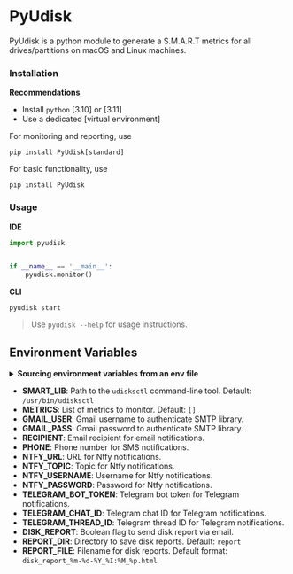 # PyUdisk

PyUdisk is a python module to generate a S.M.A.R.T metrics for all drives/partitions on macOS and Linux machines.

### Installation

**Recommendations**

- Install `python` [3.10] or [3.11]
- Use a dedicated [virtual environment]

For monitoring and reporting, use
```shell
pip install PyUdisk[standard]
```

For basic functionality, use
```shell
pip install PyUdisk
```

### Usage

**IDE**
```python
import pyudisk


if __name__ == '__main__':
    pyudisk.monitor()
```

**CLI**
```shell
pyudisk start
```

> Use `pyudisk --help` for usage instructions.

## Environment Variables

<details>
<summary><strong>Sourcing environment variables from an env file</strong></summary>

> _By default, `PyUdisk` will look for a `.env` file in the current working directory._
</details>

- **SMART_LIB**: Path to the `udisksctl` command-line tool. Default: `/usr/bin/udisksctl`
- **METRICS**: List of metrics to monitor. Default: `[]`
- **GMAIL_USER**: Gmail username to authenticate SMTP library.
- **GMAIL_PASS**: Gmail password to authenticate SMTP library.
- **RECIPIENT**: Email recipient for email notifications.
- **PHONE**: Phone number for SMS notifications.
- **NTFY_URL**: URL for Ntfy notifications.
- **NTFY_TOPIC**: Topic for Ntfy notifications.
- **NTFY_USERNAME**: Username for Ntfy notifications.
- **NTFY_PASSWORD**: Password for Ntfy notifications.
- **TELEGRAM_BOT_TOKEN**: Telegram bot token for Telegram notifications.
- **TELEGRAM_CHAT_ID**: Telegram chat ID for Telegram notifications.
- **TELEGRAM_THREAD_ID**: Telegram thread ID for Telegram notifications.
- **DISK_REPORT**: Boolean flag to send disk report via email.
- **REPORT_DIR**: Directory to save disk reports. Default: `report`
- **REPORT_FILE**: Filename for disk reports. Default format: `disk_report_%m-%d-%Y_%I:%M_%p.html`
